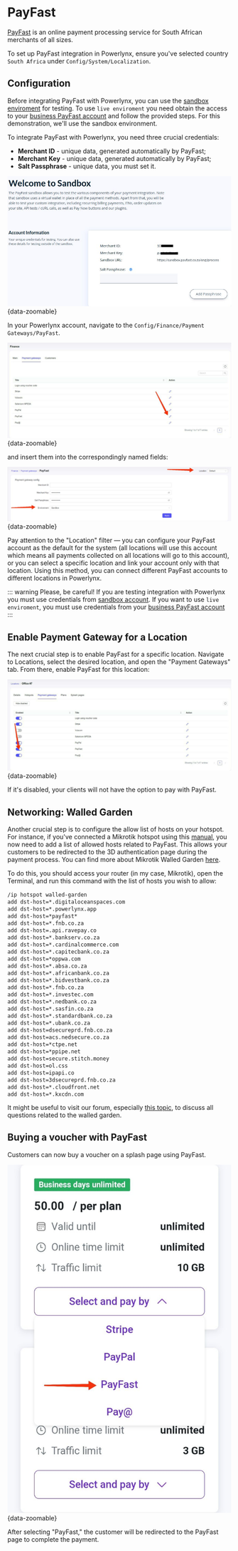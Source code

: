 # PayFast

[PayFast](https://payfast.io/about-us/) is an online payment processing service for South African merchants of all sizes.

To set up PayFast integration in Powerlynx, ensure you've selected country `South Africa` under `Config/System/Localization`.

## Configuration

Before integrating PayFast with Powerlynx, you can use the [sandbox enviroment](https://sandbox.payfast.co.za/) for testing.
To use `live enviroment` you need obtain the access to your [business PayFast account](https://www.payfast.co.za) and follow the provided steps. For this demonstration, we'll use the sandbox environment.

To integrate PayFast with Powerlynx, you need three crucial credentials:

* **Merchant ID**      - unique data, generated automatically by PayFast;
* **Merchant Key**     - unique data, generated automatically by PayFast;
* **Salt Passphrase**  - unique data, you must set it.

![PayFast credentials](images/payfast_credentials.jpg){data-zoomable}

In your Powerlynx account, navigate to the `Config/Finance/Payment Gateways/PayFast`.

![PayFast open](images/payfast_open.jpg){data-zoomable}

and insert them into the correspondingly named fields:

![PayFast config](images/payfast_config.jpg){data-zoomable}

Pay attention to the "Location" filter — you can configure your PayFast account as the default for the system (all locations will use this account which means all payments collected on all locations will go to this account), or you can select a specific location and link your account only with that location. Using this method, you can connect different PayFast accounts to different locations in Powerlynx. 

::: warning 
Please, be careful! If you are testing integration with Powerlynx you must use credentials from [sandbox account](https://sandbox.payfast.co.za/). 
If you want to use `live enviroment`, you must use credentials from your [business PayFast account](https://www.payfast.co.za)
:::

## Enable Payment Gateway for a Location

The next crucial step is to enable PayFast for a specific location. Navigate to Locations, select the desired location, and open the "Payment Gateways" tab. From there, enable PayFast for this location:

![PayFast enabling](images/payfast_enabling.jpg){data-zoomable}

If it's disabled, your clients will not have the option to pay with PayFast.

## Networking: Walled Garden

Another crucial step is to configure the allow list of hosts on your hotspot. For instance, if you've connected a Mikrotik hotspot using this [manual](https://docs.powerlynx.app/networking/mikrotik.html), you now need to add a list of allowed hosts related to PayFast. This allows your customers to be redirected to the 3D authentication page during the payment process. You can find more about Mikrotik Walled Garden [here](https://wiki.mikrotik.com/wiki/Manual:IP/Hotspot/Walled_Garden).

To do this, you should access your router (in my case, Mikrotik), open the Terminal, and run this command with the list of hosts you wish to allow:

```
/ip hotspot walled-garden
add dst-host=*.digitaloceanspaces.com
add dst-host=*.powerlynx.app
add dst-host=*payfast*
add dst-host=*.fnb.co.za
add dst-host=.api.ravepay.co
add dst-host=*.bankserv.co.za
add dst-host=*.cardinalcommerce.com
add dst-host=*.capitecbank.co.za
add dst-host=*oppwa.com
add dst-host=*.absa.co.za
add dst-host=*.africanbank.co.za
add dst-host=*.bidvestbank.co.za
add dst-host=*.fnb.co.za
add dst-host=*.investec.com
add dst-host=*.nedbank.co.za
add dst-host=*.sasfin.co.za
add dst-host=*.standardbank.co.za
add dst-host=*.ubank.co.za
add dst-host=dsecureprd.fnb.co.za
add dst-host=acs.nedsecure.co.za
add dst-host=*ctpe.net
add dst-host=*ppipe.net
add dst-host=secure.stitch.money
add dst-host=ol.css
add dst-host=ipapi.co
add dst-host=3dsecureprd.fnb.co.za
add dst-host=*.cloudfront.net  
add dst-host=*.kxcdn.com
```
It might be useful to visit our forum, especially [this topic](https://forum.powerlynx.app/t/mikrotik-walled-garden/19), to discuss all questions related to the walled garden.

## Buying a voucher with PayFast

Customers can now buy a voucher on a splash page using PayFast.

![PayFast select](images/payfast_payment.jpg){data-zoomable}

After selecting "PayFast," the customer will be redirected to the PayFast page to complete the payment.